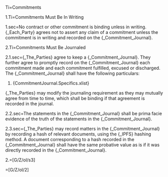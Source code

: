 Ti=Commitments

1.Ti=Commitments Must Be In Writing
 
1.sec=No contract or other commitment is binding unless in writing.  {_Each_Party} agrees not to assert any claim of a commitment unless the commitment is in writing and recorded on the {_Commitment_Journal}.

2.Ti=Commitments Must Be Journaled

2.1.sec={_The_Parties} agree to keep a {_Commitment_Journal}.  They further agree to promptly record on the {_Commitment_Journal} each commitment made and each commitment fulfilled, excused or discharged.  The  {_Commitment_Journal} shall have the following particulars:<ol><li>{CommitmentJournal.Specifics.xlist}</ol>{_The_Parties} may modify the journaling requirement as they may mutually agree from time to time, which shall be binding if that agreement is recorded in the journal.   

2.2.sec=The statements in the  {_Commitment_Journal} shall be prima facie evidence of the truth of the statements in the  {_Commitment_Journal}. 

2.3.sec={_The_Parties} may record matters in the  {_Commitment_Journal} by recording a hash of relevant documents, using the {_IPFS} hashing method.  A document corresponding to a hash recorded in the  {_Commitment_Journal} shall have the same probative value as is if it was directly recorded in the  {_Commitment_Journal}. 
 
2.=[G/Z/ol/s3]

=[G/Z/ol/2]

